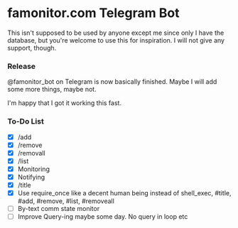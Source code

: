 # famonitor.com Telegram Bot

This isn't supposed to be used by anyone except me since only I have the database, 
but you're welcome to use this for inspiration. I will not give any support, though.

### Release

@famonitor_bot on Telegram is now basically finished. 
Maybe I will add some more things, maybe not. 

I'm happy that I got it working this fast.

### To-Do List

- [x] /add
- [X] /remove
- [x] /removall
- [x] /list
- [x] Monitoring
- [x] Notifying
- [x] /title
- [x] Use require_once like a decent human being instead of shell_exec, #title, #add, #remove, #list, #removeall
- [ ] By-text comm state monitor
- [ ] Improve Query-ing maybe some day. No query in loop etc